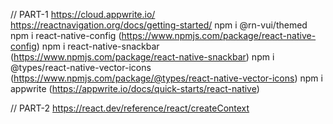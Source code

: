 // PART-1
https://cloud.appwrite.io/
https://reactnavigation.org/docs/getting-started/
npm i @rn-vui/themed
npm i react-native-config (https://www.npmjs.com/package/react-native-config)
npm i react-native-snackbar (https://www.npmjs.com/package/react-native-snackbar)
npm i @types/react-native-vector-icons (https://www.npmjs.com/package/@types/react-native-vector-icons)
npm i appwrite (https://appwrite.io/docs/quick-starts/react-native)


// PART-2
https://react.dev/reference/react/createContext
